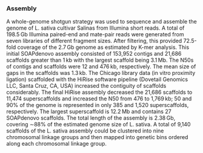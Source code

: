 ### Assembly
A whole-genome shotgun strategy was used to sequence and assemble the genome of L. sativa cultivar Salinas from Illumina short reads. A total of 198.5 Gb Illumina paired-end and mate-pair reads were generated from seven libraries of different fragment sizes. After filtering, this provided 72.5-fold coverage of the 2.7 Gb genome as estimated by K-mer analysis. This initial SOAPdenovo assembly consisted of 153,952 contigs and 21,686 scaffolds greater than 1 kb with the largest scaffold being 3.1 Mb. The N50s of contigs and scaffolds were 12 and 476 kb, respectively. The mean size of gaps in the scaffolds was 1.3 kb. The Chicago library data (in vitro proximity ligation) scaffolded with the HiRise software pipeline (Dovetail Genomics LLC, Santa Cruz, CA, USA) increased the contiguity of scaffolds considerably. The final HiRise assembly decreased the 21,686 scaffolds to 11,474 superscaffolds and increased the N50 from 476 to 1,769 kb; 50 and 90% of the genome is represented in only 385 and 1,520 superscaffolds, respectively. The largest superscaffold is 12.2 Mb and contains 27 SOAPdenovo scaffolds. The total length of the assembly is 2.38 Gb, covering ∼88% of the estimated genome size of L. sativa.
A total of 9,140 scaffolds of the L. sativa assembly could be clustered into nine chromosomal linkage groups and then mapped into genetic bins ordered along each chromosomal linkage group.

<!-- The current genome assembly of *Arabidopsis thaliana* is
[TAIR10](http://europepmc.org/abstract/MED/17986450), produced by NCBI
using data provided by TAIR, based in the Col-0 ecotype. It was
determined by a BAC-by-BAC sequencing strategy anchored to chromosomes
using a variety of genetic and physical maps. -->
